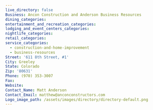 ```yaml
---
live_directory: false
Business: Ancon Construction and Anderson Business Resources
dining_categories:
entertainment_and_recreation_categories:
lodging_and_event_centers_categories:
nightlife_categories:
retail_categories:
service_categories:
  - construction-and-home-improvement
  - business-resources
Street: '611 8th Street, #1'
City: Greeley
State: Colorado
Zip: '80631'
Phone: (970) 353-3007
Fax:
Website:
Contact_Name: Matt Anderson
Contact_Email: matthew@anconconstructors.com
Logo_image_path: /assets/images/directory/directory-default.png
---
```


